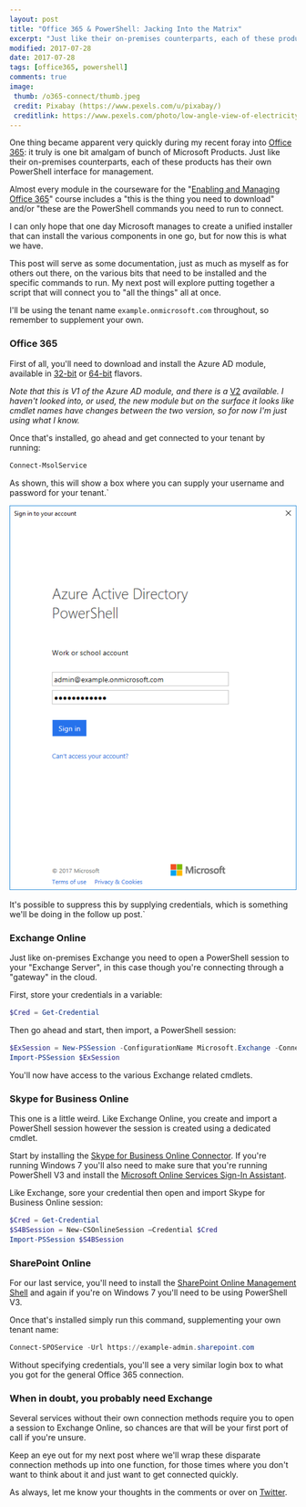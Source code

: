 ```yaml
---
layout: post
title: "Office 365 & PowerShell: Jacking Into the Matrix"
excerpt: "Just like their on-premises counterparts, each of these products has their own PowerShell interface for management."
modified: 2017-07-28
date: 2017-07-28
tags: [office365, powershell]
comments: true
image:
 thumb: /o365-connect/thumb.jpeg
 credit: Pixabay (https://www.pexels.com/u/pixabay/)
 creditlink: https://www.pexels.com/photo/low-angle-view-of-electricity-pylon-against-sky-248531/
---
```


One thing became apparent very quickly during my recent foray into [Office
365](http://aka.ms/o365): it truly is one bit amalgam of bunch of Microsoft
Products. Just like their on-premises counterparts, each of these products has
their own PowerShell interface for management.

Almost every module in the courseware for the "[Enabling and Managing Office
365](https://www.microsoft.com/en-nz/learning/course.aspx?cid=20347)" course
includes a "this is the thing you need to download" and/or "these are the
PowerShell commands you need to run to connect.

I can only hope that one day Microsoft manages to create a unified installer
that can install the various components in one go, but for now this is what we
have.

This post will serve as some documentation, just as much as myself as for others
out there, on the various bits that need to be installed and the specific
commands to run. My next post will explore putting together a script that will
connect you to "all the things" all at once.

I'll be using the tenant name `example.onmicrosoft.com` throughout, so remember
to supplement your own.

### Office 365

First of all, you'll need to download and install the Azure AD module, available
in [32-bit](http://aka.ms/fohrds) or [64-bit](http://aka.ms/siqtee) flavors.

*Note that this is V1 of the Azure AD module, and there is a*
[V2](https://docs.microsoft.com/en-us/powershell/azure/active-directory/install-adv2)
*available. I haven't looked into, or used, the new module but on the surface it
looks like cmdlet names have changes between the two version, so for now I'm
just using what I know.*

Once that's installed, go ahead and get connected to your tenant by running:

```powershell
Connect-MsolService
```

As shown, this will show a box where you can supply your username and password
for your tenant.`

[![MSOL Login Box](/images/o365-connect/msol.PNG)](/images/o365-connect/msol.PNG)

It's possible to suppress this by supplying credentials, which is something
we'll be doing in the follow up post.`

### Exchange Online

Just like on-premises Exchange you need to open a PowerShell session to your
"Exchange Server", in this case though you're connecting through a "gateway" in
the cloud.

First, store your credentials in a variable:

```powershell
$Cred = Get-Credential
```

Then go ahead and start, then import, a PowerShell session:

```powershell
$ExSession = New-PSSession -ConfigurationName Microsoft.Exchange -ConnectionUri "https://outlook.office365.com/powershell-liveid/" -Credential $Cred -Authentication "Basic" –AllowRedirection
Import-PSSession $ExSession
```

You'll now have access to the various Exchange related cmdlets.

### Skype for Business Online

This one is a little weird. Like Exchange Online, you create and import a
PowerShell session however the session is created using a dedicated cmdlet.

Start by installing the [Skype for Business Online
Connector](http://aka.ms/x3kyib). If you're running Windows 7 you'll also need
to make sure that you're running PowerShell V3 and install the [Microsoft Online
Services Sign-In Assistant](http://aka.ms/vl42dg).

Like Exchange, sore your credential then open and import Skype for Business
Online session:

```powershell
$Cred = Get-Credential
$S4BSession = New-CSOnlineSession –Credential $Cred
Import-PSSession $S4BSession
```

### SharePoint Online

For our last service, you'll need to install the [SharePoint Online Management
Shell](http://aka.ms/f04q5o) and again if you're on Windows 7 you'll need to be
using PowerShell V3.

Once that's installed simply run this command, supplementing your own tenant
name:

```powershell
Connect-SPOService -Url https://example-admin.sharepoint.com
```

Without specifying credentials, you'll see a very similar login box to what you
got for the general Office 365 connection.

### When in doubt, you probably need Exchange

Several services without their own connection methods require you to open a
session to Exchange Online, so chances are that will be your first port of call
if you're unsure.

Keep an eye out for my next post where we'll wrap these disparate connection
methods up into one function, for those times where you don't want to think
about it and just want to get connected quickly.

As always, let me know your thoughts in the comments or over on
[Twitter](https://twitter.com/WindosNZ).
